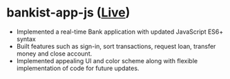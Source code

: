 # bankist-app-js (<a href="https://bankist-app-js.netlify.app/" target="_blank">Live</a>)


- Implemented a real-time Bank application with updated JavaScript ES6+ syntax
- Built features such as sign-in, sort transactions, request loan, transfer money and close account.
- Implemented appealing UI and color scheme along with flexible implementation of code for future updates.
